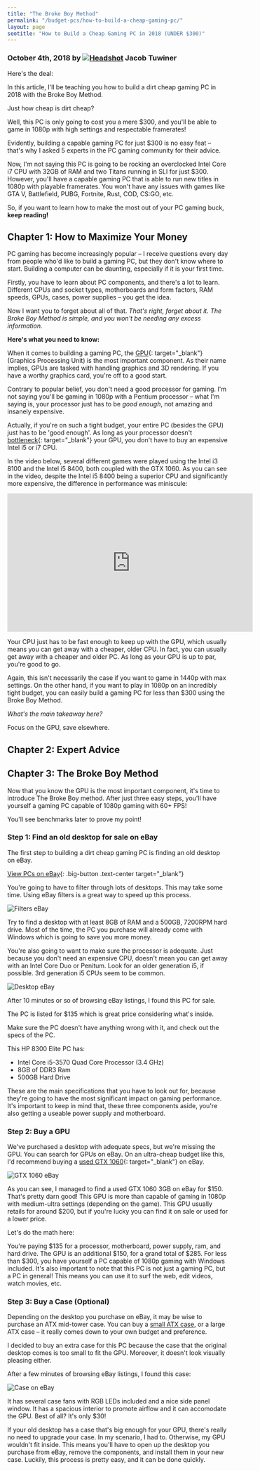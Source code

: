 ```yaml
---
title: "The Broke Boy Method"
permalink: "/budget-pcs/how-to-build-a-cheap-gaming-pc/"
layout: page
seotitle: "How to Build a Cheap Gaming PC in 2018 (UNDER $300)"
---
```

<h3 class="page-subtitle">
	October 4th, 2018 by 
	<a href="/about/"><img src="/img/profile/close.jpg" class="circle" alt="Headshot"></a>
	Jacob Tuwiner
</h3>

Here's the deal: 

In this article, I'll be teaching you how to build a dirt cheap gaming PC in 2018 with the Broke Boy Method. 

Just how cheap is dirt cheap?  

Well, this PC is only going to cost you a mere $300, and you'll be able to game in 1080p with high settings and respectable framerates! 

Evidently, building a capable gaming PC for just $300 is no easy feat – that's why I asked 5 experts in the PC gaming community for their advice. 

Now, I'm not saying this PC is going to be rocking an overclocked Intel Core i7 CPU with 32GB of RAM and two Titans running in SLI for just $300. However, you'll have a capable gaming PC that is able to run new titles in 1080p with playable framerates. You won't have any issues with games like GTA V, Battlefield, PUBG, Fortnite, Rust, COD, CS:GO, etc. 

So, if you want to learn how to make the most out of your PC gaming buck, **keep reading!** 

## Chapter 1: How to Maximize Your Money 

PC gaming has become increasingly popular – I receive questions every day from people who'd like to build a gaming PC, but they don't know where to start. Building a computer can be daunting, especially if it is your first time. 

Firstly, you have to learn about PC components, and there's a lot to learn. Different CPUs and socket types, motherboards and form factors, RAM speeds, GPUs, cases, power supplies – you get the idea. 

Now I want you to forget about all of that. *That's right, forget about it. The Broke Boy Method is simple, and you won't be needing any excess information.*

**Here's what you need to know:**

When it comes to building a gaming PC, the [GPU](https://www.pcauthority.com.au/news/what-is-a-gpu-481984){: target="_blank"} (Graphics Processing Unit) is the most important component. As their name implies, GPUs are tasked with handling graphics and 3D rendering. If you have a worthy graphics card, you're off to a good start. 

Contrary to popular belief, you don't need a good processor for gaming. I'm not saying you'll be gaming in 1080p with a Pentium processor – what I'm saying is, your processor just has to be *good enough*, not amazing and insanely expensive. 

Actually, if you're on such a tight budget, your entire PC (besides the GPU) just has to be 'good enough'. As long as your processor doesn't [bottleneck](http://blog.logicalincrements.com/2017/09/what-cpu-gpu-computer-bottlenecks-how-to-detect-them/){: target="_blank"} your GPU, you don't have to buy an expensive Intel i5 or i7 CPU. 

In the video below, several different games were played using the Intel i3 8100 and the Intel i5 8400, both coupled with the GTX 1060. As you can see in the video, despite the Intel i5 8400 being a superior CPU and significantly more expensive, the difference in performance was miniscule: 

<div class="vid-container">
<iframe width="560" height="315" src="https://www.youtube.com/embed/PUHKDPSLU0A" frameborder="0" allow="autoplay; encrypted-media" allowfullscreen></iframe>
</div>

Your CPU just has to be fast enough to keep up with the GPU, which usually means you can get away with a cheaper, older CPU. In fact, you can usually get away with a cheaper and older PC. As long as your GPU is up to par, you're good to go.

Again, this isn't necessarily the case if you want to game in 1440p with max settings. On the other hand, if you want to play in 1080p on an incredibly tight budget, you can easily build a gaming PC for less than $300 using the Broke Boy Method.  

*What's the main takeaway here?* 

Focus on the GPU, save elsewhere. 

## Chapter 2: Expert Advice 

## Chapter 3: The Broke Boy Method

Now that you know the GPU is the most important component, it's time to introduce The Broke Boy method. After just three easy steps, you'll have yourself a gaming PC capable of 1080p gaming with 60+ FPS!

You'll see benchmarks later to prove my point!  

### Step 1: Find an old desktop for sale on eBay

The first step to building a dirt cheap gaming PC is finding an old desktop on eBay. 

[View PCs on eBay](http://rover.ebay.com/rover/1/711-53200-19255-0/1?icep_ff3=10&pub=5575177097&toolid=10001&campid=5338146172&customid=&icep_uq=desktop+pc&icep_sellerId=&icep_ex_kw=&icep_sortBy=12&icep_catId=&icep_minPrice=&icep_maxPrice=&ipn=psmain&icep_vectorid=229466&kwid=902099&mtid=824&kw=lg){: .big-button .text-center target="_blank"}

You're going to have to filter through lots of desktops. This may take some time. Using eBay filters is a great way to speed up this process. 

![Filters eBay](/img/misc/ebay-how-to/filters.jpg)

Try to find a desktop with at least 8GB of RAM and a 500GB, 7200RPM hard drive. Most of the time, the PC you purchase will already come with Windows which is going to save you more money. 

You're also going to want to make sure the processor is adequate. Just because you don't need an expensive CPU, doesn't mean you can get away with an Intel Core Duo or Penitum. Look for an older generation i5, if possible. 3rd generation i5 CPUs seem to be common. 

![Desktop eBay](/img/misc/ebay-how-to/desktop-pc.png)

After 10 minutes or so of browsing eBay listings, I found this PC for sale. 

The PC is listed for $135 which is great price considering what's inside. 

Make sure the PC doesn't have anything wrong with it, and check out the specs of the PC. 

This HP 8300 Elite PC has: 

* Intel Core i5-3570 Quad Core Processor (3.4 GHz)
* 8GB of DDR3 Ram
* 500GB Hard Drive

These are the main specifications that you have to look out for, because they're going to have the most significant impact on gaming performance. It's important to keep in mind that, these three components aside, you're also getting a useable power supply and motherboard.  

### Step 2: Buy a GPU 

We've purchased a desktop with adequate specs, but we're missing the GPU. You can search for GPUs on eBay. On an ultra-cheap budget like this, I'd recommend buying a [used GTX 1060](http://rover.ebay.com/rover/1/711-53200-19255-0/1?icep_ff3=9&pub=5575177097&toolid=10001&campid=5338393994&customid=&icep_uq=gtx+1060&icep_sellerId=&icep_ex_kw=&icep_sortBy=12&icep_catId=&icep_minPrice=&icep_maxPrice=&ipn=psmain&icep_vectorid=229466&kwid=902099&mtid=824&kw=lg){: target="_blank"} on eBay. 

![GTX 1060 eBay](/img/misc/ebay-how-to/1060.png)

As you can see, I managed to find a used GTX 1060 3GB on eBay for $150. That's pretty darn good! This GPU is more than capable of gaming in 1080p with medium-ultra settings (depending on the game). This GPU usually retails for around $200, but if you're lucky you can find it on sale or used for a lower price.  

Let's do the math here: 

You're paying $135 for a processor, motherboard, power supply, ram, and hard drive. The GPU is an additional $150, for a grand total of $285. For less than $300, you have yourself a PC capable of 1080p gaming with Windows included. It's also important to note that this PC is not just a gaming PC, but a PC in general! This means you can use it to surf the web, edit videos, watch movies, etc. 

### Step 3: Buy a Case (Optional)

Depending on the desktop you purchase on eBay, it may be wise to purchase an ATX mid-tower case. You can buy a [small ATX case](/budget-pcs/smallest-atx-cases/), or a large ATX case – it really comes down to your own budget and preference. 

I decided to buy an extra case for this PC because the case that the original desktop comes is too small to fit the GPU. Moreover, it doesn't look visually pleasing either. 

After a few minutes of browsing eBay listings, I found this case: 

![Case on eBay](/img/misc/ebay-how-to/case.png)

It has several case fans with RGB LEDs included and a nice side panel window. It has a spacious interior to promote airflow and it can accomodate the GPU. Best of all? It's only $30! 

If your old desktop has a case that's big enough for your GPU, there's really no need to upgrade your case. In my scenario, I had to. Otherwise, my GPU wouldn't fit inside. This means you'll have to open up the desktop you purchase from eBay, remove the components, and install them in your new case. Luckily, this process is pretty easy, and it can be done quickly. 